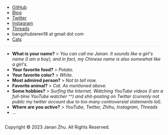 - [GitHub](https://github.com/jananzzzz)
- [Blog](https://jananzzzz.github.io)
- [Twitter](https://twitter.com/)
- [Instagram](https://www.instagram.com/janan0927)
- [Threads](https://threads.net/@janan0927)
- bangzhubieren18 at gmail dot com
- [Cats](https://www.google.com/search?q=cats&tbm=isch)


<hr style="height: 1px; background-color: #eaecef;">

- **What is your name?** > *You can call me Janan. It sounds like a girl's name (I am a boy), and in fact, my Chinese name is also somewhat like a girl's.*
- **Your favorite food?** > *Potato.*
- **Your favorite color?** > *White.*
- **Most admired person?** > *Not to tell now.*
- **Favorite animal?** > *Cat. As mentioned above.*
- **Some hobbies?** > *Surfing the Internet. Watching YouTube videos (I am a full-time YouTube watcher ^^) and shit-posting on Twitter (currenly not public my twitter account due to too many controversial statements lol).*
- **Where are you active?** > *YouTube, Twitter, Zhihu, Instagram, Threads*
- ...

<hr style="border:none; background-color:rgb(245,246,247); height:2px;">
Copyright © 2023 Janan Zhu. All Rights Reserved.
